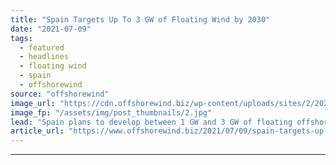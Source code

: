 ```yaml
---
title: "Spain Targets Up To 3 GW of Floating Wind by 2030"
date: "2021-07-09"
tags: 
  - featured
  - headlines
  - floating wind
  - spain
  - offshorewind
source: "offshorewind"
image_url: "https://cdn.offshorewind.biz/wp-content/uploads/sites/2/2021/07/09121503/Spain-Targets-Up-To-3-GW-of-Floating-Wind-by-2030.jpg"
image_fp: "/assets/img/post_thumbnails/2.jpg"
lead: "Spain plans to develop between 1 GW and 3 GW of floating offshore wind"
article_url: "https://www.offshorewind.biz/2021/07/09/spain-targets-up-to-3-gw-of-floating-wind-by-2030/"
---
```


---
